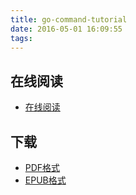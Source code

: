 ```yaml
---
title: go-command-tutorial
date: 2016-05-01 16:09:55
tags:
---
```


<!--more-->

## 在线阅读 ##

* [在线阅读](http://wiki.jikexueyuan.com/project/go-command-tutorial/)

## 下载 ##

+ [PDF格式](http://wiki.jikexueyuan.com/download/go-command-tutorial/pdf/)
+ [EPUB格式](http://wiki.jikexueyuan.com/download/go-command-tutorial/epub/)
